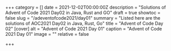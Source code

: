 +++
category = []
date = 2021-12-02T00:00:00Z
description = "Solutions of Advent of Code 2021 Day02 in Java, Rust and GO"
draft = true
showtoc = false
slug = "/adeventofcode2021/day01"
summary = "Listed here are the solutions of AOC2021 Day02 in Java, Rust, Go"
title = "Advent of Code Day 02"
[cover]
alt = "Advent of Code 2021 Day 01"
caption = "Advent of Code 2021 Day 01"
image = ""
relative = false

+++
